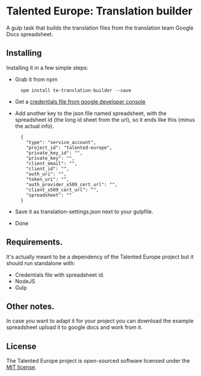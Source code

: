 # Talented Europe: Translation builder

A gulp task that builds the translation files from the translation team Google Docs spreadsheet.

## Installing

Installing it in a few simple steps:

- Grab it from npm

		npm install te-translation-builder --save

- Get a [credentials file from google developer console](https://www.npmjs.com/package/google-spreadsheet#service-account-recommended-method)
- Add another key to the json file named spreadsheet, with the spreadsheet id (the long id sheet from the url), so it ends like this (minus the actual info).  

		{
		  "type": "service_account",
		  "project_id": "talented-europe",
		  "private_key_id": "",
		  "private_key": "",
		  "client_email": "",
		  "client_id": "",
		  "auth_uri": "",
		  "token_uri": "",
		  "auth_provider_x509_cert_url": "",
		  "client_x509_cert_url": "",
		  "spreadsheet": ""
		}
- Save it as translation-settings.json next to your gulpfile.
- Done

## Requirements.

It's actually meant to be a dependency of the Talented Europe project but it should run standalone with:
- Credentials file with spreadsheet id.
- NodeJS 
- Gulp

## Other notes.

In case you want to adapt it for your project you can download the example spreadsheet upload it to google docs and work from it.

## License

The Talented Europe project is open-sourced software licensed under the [MIT license](http://opensource.org/licenses/MIT).